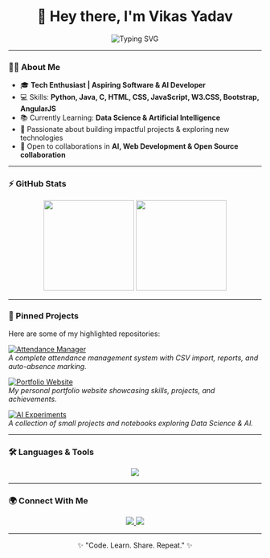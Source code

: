 <!-- Profile README -->

<h1 align="center">👋 Hey there, I'm Vikas Yadav</h1>

<p align="center">
  <img src="https://readme-typing-svg.herokuapp.com?font=Fira+Code&size=22&duration=3000&pause=1000&color=00F7FF&center=true&vCenter=true&width=500&lines=Tech+Enthusiast+%7C+Aspiring+Software+%26+AI+Developer;Full+Stack+Learner;Passionate+About+Open+Source+Collaboration;Always+Learning+New+Tech" alt="Typing SVG" />
</p>

---

### 👨‍💻 About Me  
- 🎓 <b>Tech Enthusiast | Aspiring Software & AI Developer</b>
- 💻 Skills: **Python, Java, C, HTML, CSS, JavaScript, W3.CSS, Bootstrap, AngularJS**  
- 📚 Currently Learning: **Data Science & Artificial Intelligence**  
- 🚀 Passionate about building impactful projects & exploring new technologies  
- 🤝 Open to collaborations in **AI, Web Development & Open Source collaboration**  

---

### ⚡ GitHub Stats  
<div align="center">
  <img src="https://github-readme-stats.vercel.app/api?username=Vikas-Yadav-6696&show_icons=true&theme=tokyonight" height="180em" />
  <img src="https://github-readme-streak-stats.herokuapp.com/?user=Vikas-Yadav-6696&theme=tokyonight" height="180em" />
</div>

---

### 📌 Pinned Projects  
Here are some of my highlighted repositories:  

[![Attendance Manager](https://img.shields.io/badge/Repo-Attendance_Manager-blue?style=for-the-badge&logo=github)](https://github.com/Vikas-Yadav-6696/Attendance-Manager)  
_A complete attendance management system with CSV import, reports, and auto-absence marking._  

[![Portfolio Website](https://img.shields.io/badge/Repo-Portfolio_Website-green?style=for-the-badge&logo=github)](https://github.com/Vikas-Yadav-6696/Portfolio-Website)  
_My personal portfolio website showcasing skills, projects, and achievements._  

[![AI Experiments](https://img.shields.io/badge/Repo-AI_Experiments-purple?style=for-the-badge&logo=github)](https://github.com/Vikas-Yadav-6696/AI-Experiments)  
_A collection of small projects and notebooks exploring Data Science & AI._  

---

### 🛠️ Languages & Tools  
<p align="center">
  <img src="https://skillicons.dev/icons?i=python,java,c,html,css,javascript,bootstrap,angular,git,github" />
</p>

---

### 🌍 Connect With Me  
<p align="center">
  <a href="https://github.com/Vikas-Yadav-6696">
    <img src="https://img.shields.io/badge/GitHub-000?style=for-the-badge&logo=github&logoColor=white" />
  </a>
  <a href="https://linkedin.com/in/your-link">
    <img src="https://img.shields.io/badge/LinkedIn-0077B5?style=for-the-badge&logo=linkedin&logoColor=white" />
  </a>
</p>

---

<p align="center">✨ "Code. Learn. Share. Repeat." ✨</p>

